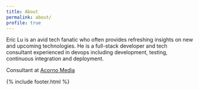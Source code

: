 ```yaml
---
title: About
permalink: about/
profile: true
---
```


Eric Lu is an avid tech fanatic who often provides refreshing insights on new and upcoming technologies. He is a full-stack developer and tech consultant experienced in devops including development, testing, continuous integration and deployment.

Consultant at [Acorno Media](http://www.acornomedia.com)

{% include footer.html %}